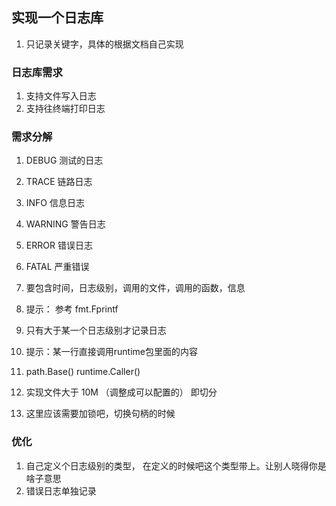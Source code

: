 ## 实现一个日志库
1. 只记录关键字，具体的根据文档自己实现

### 日志库需求
1. 支持文件写入日志
2. 支持往终端打印日志

### 需求分解
1. DEBUG 测试的日志 
2. TRACE 链路日志
3. INFO 信息日志
4. WARNING 警告日志
5. ERROR 错误日志
6. FATAL 严重错误

7. 要包含时间，日志级别，调用的文件，调用的函数，信息
8. 提示： 参考 fmt.Fprintf
9. 只有大于某一个日志级别才记录日志
10. 提示：某一行直接调用runtime包里面的内容
11. path.Base() runtime.Caller()

12. 实现文件大于 10M （调整成可以配置的） 即切分

13. 这里应该需要加锁吧，切换句柄的时候 

### 优化
1. 自己定义个日志级别的类型， 在定义的时候吧这个类型带上。让别人晓得你是啥子意思
2. 错误日志单独记录